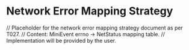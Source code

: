 # Network Error Mapping Strategy

// Placeholder for the network error mapping strategy document as per T027.
// Content: MiniEvent errno -> NetStatus mapping table.
// Implementation will be provided by the user.
